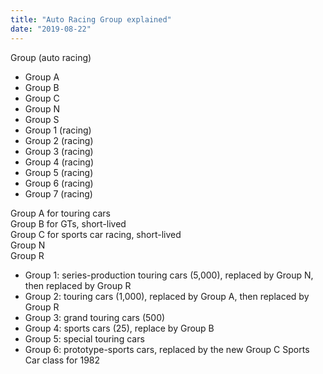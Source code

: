 ```yaml
---
title: "Auto Racing Group explained"
date: "2019-08-22"
---
```


Group (auto racing)

- Group A
- Group B
- Group C
- Group N
- Group S
- Group 1 (racing)
- Group 2 (racing)
- Group 3 (racing)
- Group 4 (racing)
- Group 5 (racing)
- Group 6 (racing)
- Group 7 (racing)

Group A for touring cars  
Group B for GTs, short-lived  
Group C for sports car racing, short-lived  
Group N  
Group R

- Group 1: series-production touring cars (5,000), replaced by Group N, then replaced by Group R
- Group 2: touring cars (1,000), replaced by Group A, then replaced by Group R
- Group 3: grand touring cars (500)
- Group 4: sports cars (25), replace by Group B
- Group 5: special touring cars
- Group 6: prototype-sports cars, replaced by the new Group C Sports Car class for 1982
